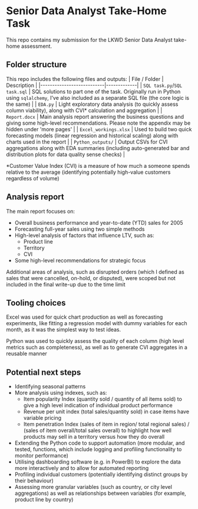 # Senior Data Analyst Take-Home Task

This repo contains my submission for the LKWD Senior Data Analyst take-home assessment. 

## Folder structure
This repo includes the following files and outputs:
| File / Folder              | Description |
|---------------------------|-------------|
| `SQL task.py`/`SQL task.sql` | SQL solutions to part one of the task. Originally run in Python using `sqlalchemy`, I’ve also included as a separate SQL file (the core logic is the same) |
| `EDA.py`                  | Light exploratory data analysis (to quickly assess column viability), along with CVI* calculation and aggregation |
| `Report.docx`             | Main analysis report answering the business questions and giving some high-level recommendations. Please note the appendix may be hidden under 'more pages' |
| `Excel_workings.xlsx`     | Used to build two quick forecasting models (linear regression and historical scaling) along with charts used in the report |
| `Python_outputs/`         | Output CSVs for CVI aggregations along with EDA summaries (including auto-generated bar and distribution plots for data quality sense checks) |

*Customer Value Index (CVI) is a measure of how much a someone spends relative to the average (identifying potentially high-value customers regardless of volume)

## Analysis report
The main report focuses on:
- Overall business performance and year-to-date (YTD) sales for 2005
- Forecasting full-year sales using two simple methods
- High-level analysis of factors that influence LTV, such as:
	- Product line
	- Territory 
	- CVI
- Some high-level recommendations for strategic focus

Additional areas of analysis, such as disrupted orders (which I defined as sales that were cancelled, on-hold, or disputed), were scoped but not included in the final write-up due to the time limit

## Tooling choices

Excel was used for quick chart production as well as forecasting experiments, like fitting a regression model with dummy variables for each month, as it was the simplest way to test ideas.

Python was used to quickly assess the quality of each column (high level metrics such as completeness), as well as to generate CVI aggregates in a reusable manner

## Potential next steps

- Identifying seasonal patterns
- More analysis using indexes, such as:
	- Item popularity Index (quantity sold / quantity of all items sold) to give a high level indication of individual product performance
	- Revenue per unit index (total sales/quantity sold) in case items have variable pricing 
	- Item penetration Index (sales of item in region/ total regional sales) / (sales of item overall/total sales overall) to highlight how well products may sell in a territory versus how they do overall
- Extending the Python code to support automation (more modular, and tested, functions, which include logging and profiling functionality to monitor performance)
- Utilising dashboarding software (e.g. in PowerBI) to explore the data more interactively and to allow for automated reporting
- Profiling individual customers (potentially identifying distinct groups by their behaviour)
- Assessing more granular variables (such as country, or city level aggregations) as well as relationships between variables (for example, product line by country)

